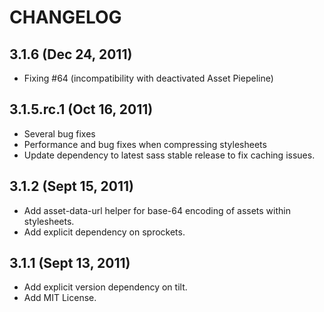 CHANGELOG
=========

3.1.6 (Dec 24, 2011)
---------------------
* Fixing #64 (incompatibility with deactivated Asset Piepeline)

3.1.5.rc.1 (Oct 16, 2011)
---------------------
* Several bug fixes
* Performance and bug fixes when compressing stylesheets
* Update dependency to latest sass stable release to fix caching issues.

3.1.2 (Sept 15, 2011)
---------------------

* Add asset-data-url helper for base-64 encoding of assets within stylesheets.
* Add explicit dependency on sprockets.

3.1.1 (Sept 13, 2011)
---------------------

* Add explicit version dependency on tilt.
* Add MIT License.
